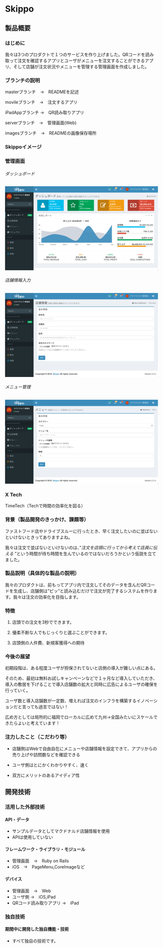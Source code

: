 # Skippo

## 製品概要

### はじめに

我々は3つのプロダクトで１つのサービスを作り上げました。QRコードを読み取って注文を確認するアプリとユーザがメニューを注文することができるアプリ、そして店舗が注文状況やメニューを管理する管理画面を作成しました。

### ブランチの説明

masterブランチ　→　READMEを記述

movileブランチ　→　注文するアプリ　

iPadAppブランチ →　QR読み取りアプリ

serverブランチ　→　管理画面(Web)

imagesブランチ　→　READMEの画像保存場所

### Skippoイメージ

### 管理画面

###### ダッシュボード
![管理画面1](https://github.com/jphacks/KS_1606/blob/images/images/skippo-dashboard.png?raw=true)

###### 店舗情報入力
![管理画面2](https://github.com/jphacks/KS_1606/blob/images/images/skippo-information.png?raw=true)

###### メニュー管理
![管理画面3](https://github.com/jphacks/KS_1606/blob/images/images/skippo-menu.png?raw=true)

### X Tech

TimeTech（Techで時間の効率化を図る）

### 背景（製品開発のきっかけ、課題等）
ファストフード店やドライブスルーに行ったとき、早く注文したいのに並ばないといけないときってありますよね。

我々は注文で並ばないといけないのは、”*注文を店頭に行ってから考えて店員に伝える* ”という時間が待ち時間を生んでいるのではないだろうかという仮説を立てました。

### 製品説明（具体的な製品の説明）

我々のプロダクトは、前もってアプリ内で注文してそのデータを含んだQRコードを生成し、店舗側は”ピッ”と読み込むだけで注文が完了するシステムを作ります。我々は注文の効率化を目指します。

### 特徴
1. 店頭での注文を3秒でできます。

2. 優柔不断な人でもじっくりと選ぶことができます。

3. 店頭側の人件費、新規客獲得への期待

### 今後の展望

初期段階は、ある程度ユーザが担保されてないと店側の導入が難しい点にある。

そのため、最初は無料お試しキャンペーンなどで１ヶ月など導入していただき、導入の敷居を下げることで導入店舗数の拡大と同時に広告によるユーザの確保を行っていく。

ユーザ数と導入店舗数が一定数、増えれば注文のインフラを構築するイノベーションだと言っても過言ではない！

広め方としては局所的に福岡でローカルに広めて九州→全国みたいにスケールできたらよいと考えています！

### 注力したこと（こだわり等）

* 店舗側はWebで自由自在にメニューや店舗情報を設定できて、アプリからの売り上げや訪問数などを確認できる

* ユーザ側はとにかくわかりやすく、速く

* 双方にメリットのあるアイディア性

## 開発技術
### 活用した外部技術
#### API・データ
* サンプルデータとしてマクドナルド店舗情報を使用
* APIは使用していない

#### フレームワーク・ライブラリ・モジュール
* 管理画面　→　Ruby on Rails
* iOS　→　PageMenu,CoreImageなど

#### デバイス
* 管理画面　→　Web
* ユーザ側 →　iOS,iPad
* QRコード読み取りアプリ →　iPad

### 独自技術
#### 期間中に開発した独自機能・技術
* すべて独自の技術です。
